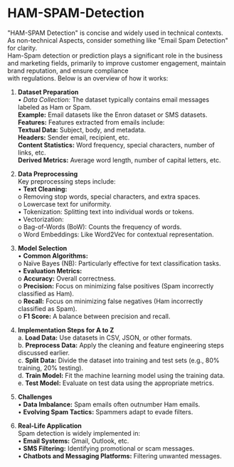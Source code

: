 # HAM-SPAM-Detection
"HAM-SPAM Detection" is concise and widely used in technical contexts. As non-technical Aspects, consider something like "Email Spam Detection" for clarity.<br>
Ham-Spam detection or prediction plays a significant role in the business and marketing fields, primarily to improve customer engagement, maintain brand reputation, and ensure compliance <br> with regulations. 
Below is an overview of how it works:<br>
1. **Dataset Preparation**<br>
•	*Data Collection:* The dataset typically contains email messages labeled as Ham or Spam.<br>
	**Example:** Email datasets like the Enron dataset or SMS datasets.<br>
	**Features:** Features extracted from emails include:<br>
	**Textual Data:** Subject, body, and metadata.<br>
	**Headers:** Sender email, recipient, etc.<br>
  **Content Statistics:** Word frequency, special characters, number of links, etc.<br>
  **Derived Metrics:** Average word length, number of capital letters, etc.<br>
2. **Data Preprocessing**<br>
  Key preprocessing steps include:<br>
  •	**Text Cleaning:**<br>
     o	Removing stop words, special characters, and extra spaces.<br>
     o	Lowercase text for uniformity.<br>
  •	Tokenization: Splitting text into individual words or tokens.<br>
  •	Vectorization:<br>
    o	Bag-of-Words (BoW): Counts the frequency of words.<br>
    o	Word Embeddings: Like Word2Vec for contextual representation.<br>
3. **Model Selection**<br>
  •	**Common Algorithms:**<br>
    o	Naïve Bayes (NB): Particularly effective for text classification tasks.<br>
  •	**Evaluation Metrics:**<br>
    o	**Accuracy:** Overall correctness.<br>
    o	**Precision:** Focus on minimizing false positives (Spam incorrectly classified as Ham).<br>
    o	**Recall:** Focus on minimizing false negatives (Ham incorrectly classified as Spam).<br>
    o	**F1 Score:** A balance between precision and recall.<br>

4. **Implementation Steps for A to Z**<br>
  a.	**Load Data:** Use datasets in CSV, JSON, or other formats.<br>
  b.	**Preprocess Data:** Apply the cleaning and feature engineering steps discussed earlier.<br>
  c.	**Split Data:** Divide the dataset into training and test sets (e.g., 80% training, 20% testing).<br>
  d.	**Train Model:** Fit the machine learning model using the training data.<br>
  e.	**Test Model:** Evaluate on test data using the appropriate metrics.<br>
5. **Challenges**<br>
  •	**Data Imbalance:** Spam emails often outnumber Ham emails.<br>
  •	**Evolving Spam Tactics:** Spammers adapt to evade filters.<br>
6. **Real-Life Application**<br>
  Spam detection is widely implemented in:<br>
  •	**Email Systems:** Gmail, Outlook, etc.<br>
  •	**SMS Filtering:** Identifying promotional or scam messages.<br>
  •	**Chatbots and Messaging Platforms:** Filtering unwanted messages.<br>

